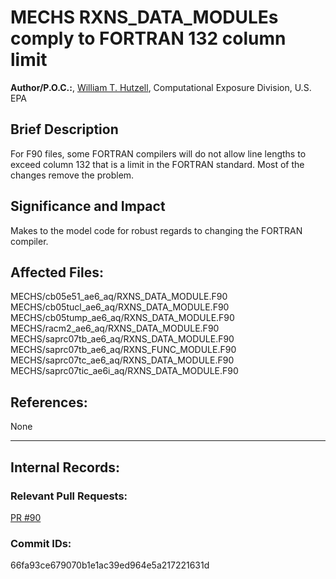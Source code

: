 # MECHS RXNS_DATA_MODULEs comply to FORTRAN 132 column limit
    
**Author/P.O.C.:**, [William T. Hutzell](mailto:hutzell.bill@epa.gov), Computational Exposure Division, U.S. EPA
    
## Brief Description

For F90 files, some FORTRAN compilers will do not allow line lengths to exceed column 132 that is a limit in the
FORTRAN standard. Most of the changes remove the problem. 
    
## Significance and Impact

Makes to the model code for robust regards to changing the  FORTRAN compiler.    
    
## Affected Files:
MECHS/cb05e51_ae6_aq/RXNS_DATA_MODULE.F90  
MECHS/cb05tucl_ae6_aq/RXNS_DATA_MODULE.F90  
MECHS/cb05tump_ae6_aq/RXNS_DATA_MODULE.F90  
MECHS/racm2_ae6_aq/RXNS_DATA_MODULE.F90  
MECHS/saprc07tb_ae6_aq/RXNS_DATA_MODULE.F90  
MECHS/saprc07tb_ae6_aq/RXNS_FUNC_MODULE.F90  
MECHS/saprc07tc_ae6_aq/RXNS_DATA_MODULE.F90  
MECHS/saprc07tic_ae6i_aq/RXNS_DATA_MODULE.F90  

## References:    

None
    
-----
## Internal Records:
    
### Relevant Pull Requests:
[PR #90](https://github.com/USEPA/CMAQ_Dev/pull/90)  

### Commit IDs:
66fa93ce679070b1e1ac39ed964e5a217221631d   
    

